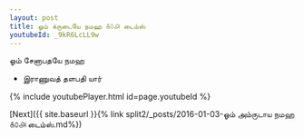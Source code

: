 ```yaml
---
layout: post
title: ஓம் க்ருடையே நமஹ ௧௦௮ டைம்ஸ்
youtubeId: _9kR6LcLL9w
---
```

 
 
 ஓம் சேனாபதயே நமஹ  
 
 -  இராணுவத் தளபதி யார் 
 
  
 
  
 
 
 
 
 
 


{% include youtubePlayer.html id=page.youtubeId %}
 
[Next]({{ site.baseurl }}{% link  split2/_posts/2016-01-03-ஓம் அம்ருடாய நமஹ ௧௦௮ டைம்ஸ்.md%})
 
